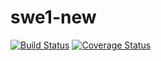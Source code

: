 # swe1-new
[![Build Status](https://app.travis-ci.com/simaoalicechen/swe1-new.svg?token=brX1EYX4sbq9Ee6WJQ7p&branch=main)](https://app.travis-ci.com/simaoalicechen/swe1-new)
[![Coverage Status](https://coveralls.io/repos/github/simaoalicechen/swe1-new/badge.svg?branch=main)](https://coveralls.io/github/simaoalicechen/swe1-new?branch=main)
